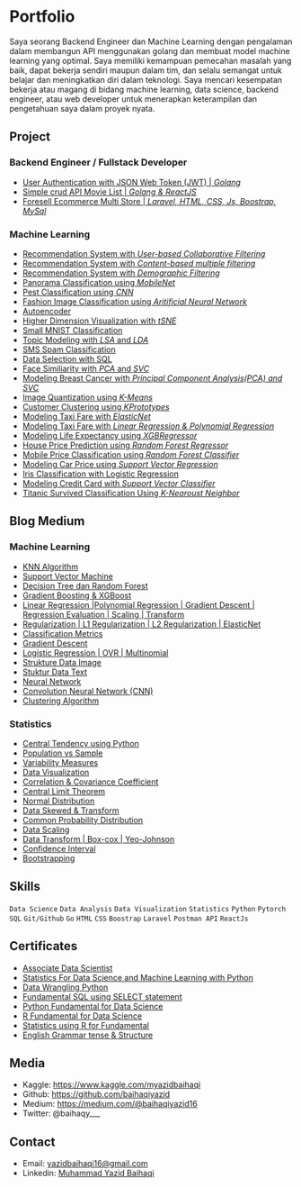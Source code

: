 # Portfolio

Saya seorang Backend Engineer dan Machine Learning dengan pengalaman dalam membangun API menggunakan golang dan membuat model machine learning yang optimal. Saya memiliki kemampuan pemecahan masalah yang baik, dapat bekerja sendiri maupun dalam tim, dan selalu semangat untuk belajar dan meningkatkan diri dalam teknologi. Saya mencari kesempatan bekerja atau magang di bidang machine learning, data science, backend engineer, atau web developer untuk menerapkan keterampilan dan pengetahuan saya dalam proyek nyata.

## Project

### Backend Engineer / Fullstack Developer
- [User Authentication with JSON Web Token (JWT) | *Golang*](https://github.com/baihaqiyazid/golang-jwt)
- [Simple crud API Movie List | *Golang & ReactJS*](https://github.com/baihaqiyazid/movie-app-using-golang-and-react)
- [Foresell Ecommerce Multi Store | *Laravel, HTML, CSS, Js, Boostrap, MySql*](https://github.com/baihaqiyazid/project-foresell)

### Machine Learning
- [Recommendation System with *User-based Collaborative Filtering*](https://www.kaggle.com/myazidbaihaqi/user-based-collaborative-filtering)
- [Recommendation System with *Content-based multiple filtering*](https://www.kaggle.com/myazidbaihaqi/content-based-multiple-filtering)
- [Recommendation System with *Demographic Filtering*](https://www.kaggle.com/myazidbaihaqi/demographic-filtering)
- [Panorama Classification using *MobileNet*](https://www.kaggle.com/myazidbaihaqi/panorama-classification-using-mobilenet)
- [Pest Classification using *CNN*](https://www.kaggle.com/myazidbaihaqi/pest-classification-using-cnn)
- [Fashion Image Classification using *Aritificial Neural Network*](https://www.kaggle.com/myazidbaihaqi/fashion-image-classification-using-neural-network)
- [Autoencoder](https://www.kaggle.com/myazidbaihaqi/autoencoder)
- [Higher Dimension Visualization with *tSNE*](https://www.kaggle.com/myazidbaihaqi/higher-dimension-visualization-with-tsne)
- [Small MNIST Classification](https://www.kaggle.com/code/myazidbaihaqi/small-mnist-classification)
- [Topic Modeling with *LSA* and *LDA*](https://www.kaggle.com/myazidbaihaqi/topic-modeling-with-lsa-and-lda)
- [SMS Spam Classification](https://www.kaggle.com/myazidbaihaqi/sms-spam-classification)
- [Data Selection with SQL](https://medium.com/@baihaqiyazid16/seleksi-data-dengan-sql-669bf443cf90)
- [Face Similiarity with *PCA* and *SVC*](https://www.kaggle.com/myazidbaihaqi/face-similiarity-with-pca-and-svc)
- [Modeling Breast Cancer with *Principal Component Analysis(PCA) and SVC*](https://www.kaggle.com/myazidbaihaqi/modeling-breast-cancer-with-pca)
- [Image Quantization using *K-Means*](https://www.kaggle.com/myazidbaihaqi/image-quantization-using-k-means)
- [Customer Clustering using *KPrototypes*](https://www.kaggle.com/code/myazidbaihaqi/customer-clustering)
- [Modeling Taxi Fare with *ElasticNet*](https://www.kaggle.com/code/myazidbaihaqi/taxi-fare-with-elasticnet)
- [Modeling Taxi Fare with *Linear Regression & Polynomial Regression*](https://www.kaggle.com/myazidbaihaqi/modeling-taxi-fare-with-lr-polynomial-regression)
- [Modeling Life Expectancy using *XGBRegressor*](https://www.kaggle.com/myazidbaihaqi/modeling-life-expectancy-using-xgbregressor)
- [House Price Prediction using *Random Forest Regressor*](https://www.kaggle.com/myazidbaihaqi/house-price-prediction-using-rfregressor)
- [Mobile Price Classification using *Random Forest Classifier*](https://www.kaggle.com/myazidbaihaqi/mobile-price-classification-using-rfc)
- [Modeling Car Price using *Support Vector Regression*](https://www.kaggle.com/myazidbaihaqi/modeling-car-price-using-svr)
- [Iris Classification with Logistic Regression](https://www.kaggle.com/code/myazidbaihaqi/iris-classification-with-logistic-regression)
- [Modeling Credit Card with *Support Vector Classifier*](https://www.kaggle.com/myazidbaihaqi/modeling-credit-card-with-svc)
- [Titanic Survived Classification Using *K-Nearoust Neighbor*](https://www.kaggle.com/code/myazidbaihaqi/titanic-survived-prediction-using-knn)


## Blog Medium

### Machine Learning
- [KNN Algorithm](https://medium.com/@baihaqiyazid16/knn-algorithm-5870ea3f57fa)
- [Support Vector Machine](https://medium.com/@baihaqiyazid16/support-vector-machine-cbb9571307b)
- [Decision Tree dan Random Forest](https://medium.com/@baihaqiyazid16/decision-tree-dan-random-forest-7107515bdba6)
- [Gradient Boosting & XGBoost](https://medium.com/@baihaqiyazid16/gradient-boosting-xgboost-1be43528a196)
- [Linear Regression |Polynomial Regression | Gradient Descent | Regression Evaluation | Scaling | Transform](https://medium.com/@baihaqiyazid16/linear-regression-gradient-descent-regression-metrics-7931a370cea6)
- [Regularization | L1 Regularization | L2 Regularization | ElasticNet](https://medium.com/@baihaqiyazid16/regularization-l1-regularization-l2-regularization-elasticnet-bb5a83366acb)
- [Classification Metrics](https://medium.com/@baihaqiyazid16/classification-metrics-3014ae23aba4)
- [Gradient Descent](https://medium.com/@baihaqiyazid16/gradient-descent-5db01eed9411)
- [Logistic Regression | OVR | Multinomial](https://medium.com/@baihaqiyazid16/logistic-regression-ovr-multinomial-531483978b2d)
- [Strukture Data Image](https://medium.com/@baihaqiyazid16/strukture-data-image-cf10ba32e9fe)
- [Stuktur Data Text](https://medium.com/@baihaqiyazid16/stuktur-data-text-cc47f251d650)
- [Neural Network](https://medium.com/@baihaqiyazid16/neural-network-6a7888477e54)
- [Convolution Neural Network (CNN)](https://medium.com/@baihaqiyazid16/convolution-neural-network-cnn-1e5e2518c776)
- [Clustering Algorithm](https://medium.com/@baihaqiyazid16/clustering-algorithm-1c80e18afa29)

### Statistics

- [Central Tendency using Python](https://medium.com/@baihaqiyazid16/mean-weighted-mean-median-using-python-8fbc02d76d2c)
- [Population vs Sample](https://medium.com/@baihaqiyazid16/population-vs-sample-755993f01779)
- [Variability Measures](https://medium.com/@baihaqiyazid16/variability-measure-4ee8290ba7c8)
- [Data Visualization](https://medium.com/@baihaqiyazid16/box-plots-a60d2bf34c1a)
- [Correlation & Covariance Coefficient](https://medium.com/@baihaqiyazid16/correlation-covariance-coefficient-1b4e0217c4eb)
- [Central Limit Theorem](https://medium.com/@baihaqiyazid16/central-limit-theorem-7e6caffcb52c)
- [Normal Distribution](https://medium.com/@baihaqiyazid16/normal-distribution-f0916c04311c)
- [Data Skewed & Transform](https://medium.com/@baihaqiyazid16/skewed-data-transform-dc6584cd3d31)
- [Common Probability Distribution](https://medium.com/@baihaqiyazid16/common-probability-distribution-8560d7b056b2)
- [Data Scaling](https://medium.com/@baihaqiyazid16/data-scaling-3669f475790a)
- [Data Transform | Box-cox | Yeo-Johnson](https://medium.com/@baihaqiyazid16/data-transform-box-cox-yeo-johnson-2fd28735e5e)
- [Confidence Interval](https://medium.com/@baihaqiyazid16/confidence-interval-4d68b9c6d071)
- [Bootstrapping](https://medium.com/@baihaqiyazid16/bootstrapping-8e030cceb244)

## Skills

`Data Science` `Data Analysis` `Data Visualization` 
`Statistics`  `Python` `Pytorch` `SQL` `Git/Github` 
`Go` `HTML`  `CSS` `Boostrap`  `Laravel` 
`Postman API` `ReactJs` 

## Certificates

- [Associate Data Scientist ](https://drive.google.com/file/d/1QfOwQSQd1F4lrK7eJbNli4s1r7BMmgcs/view)
- [Statistics For Data Science and Machine Learning with Python](https://drive.google.com/file/d/1hfjfUBUBYXdE2bPsbd4OfN_Blo6Ax4Lq/view)
- [Data Wrangling Python](https://drive.google.com/file/d/1Qw4R9S1mbtmxwk7iQ3cdZ1a2Nis4Pgas/view)
- [Fundamental SQL using SELECT statement](https://drive.google.com/file/d/19ApG-dc6gCsTCvzGIeTR-y8lXiNzBH6H/view)
- [Python Fundamental for Data Science](https://drive.google.com/file/d/1UX_4DanaU6LYR8KfWLxlIngMSxmjJB_V/view)
- [R Fundamental for Data Science](https://drive.google.com/file/d/1XGFNEZ96hwDjc15faFIPrmiqbznK3n3v/view)
- [Statistics using R for Fundamental](https://drive.google.com/file/d/1hqFCxkb8CcO0qjmKYluhVFk0BoVeLnXx/view)
- [English Grammar tense & Structure](https://drive.google.com/file/d/1ZQVSXUWjhxaPeDbca7aTr_W48WS7p-0j/view)

## Media
- Kaggle: https://www.kaggle.com/myazidbaihaqi
- Github: https://github.com/baihaqiyazid
- Medium: https://medium.com/@baihaqiyazid16
- Twitter: @baihaqy___

## Contact
- Email: yazidbaihaqi16@gmail.com
- Linkedin: [Muhammad Yazid Baihaqi](https://www.linkedin.com/in/muhammad-yazid-baihaqi/)

